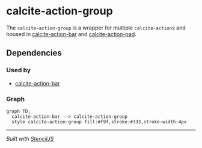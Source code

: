 # calcite-action-group

The `calcite-action-group` is a wrapper for multiple `calcite-action`s and housed in [calcite-action-bar](../calcite-action-bar) and [calcite-action-pad](../calcite-action-pad).

## Dependencies

### Used by

- [calcite-action-bar](../calcite-action-bar)

### Graph

```mermaid
graph TD;
  calcite-action-bar --> calcite-action-group
  style calcite-action-group fill:#f9f,stroke:#333,stroke-width:4px
```

---

_Built with [StencilJS](https://stenciljs.com/)_
